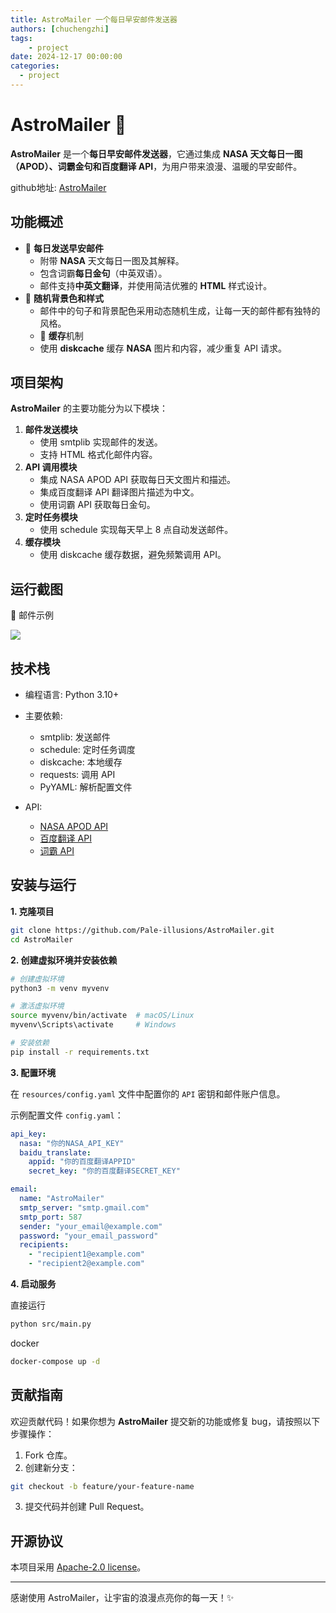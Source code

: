 ```yaml
---
title: AstroMailer 一个每日早安邮件发送器
authors: [chuchengzhi]
tags: 
    - project
date: 2024-12-17 00:00:00
categories:
  - project
---
```


# AstroMailer 🌌

**AstroMailer** 是一个**每日早安邮件发送器**，它通过集成 **NASA 天文每日一图（APOD）、词霸金句和百度翻译 API**，为用户带来浪漫、温暖的早安邮件。

github地址: [AstroMailer](https://github.com/initchu/AstroMailer)

## 功能概述

- 📧 **每日发送早安邮件**
    - 附带 **NASA** 天文每日一图及其解释。
    - 包含词霸**每日金句**（中英双语）。
    - 邮件支持**中英文翻译**，并使用简洁优雅的 **HTML** 样式设计。
- 🌌 **随机背景色和样式**
    - 邮件中的句子和背景配色采用动态随机生成，让每一天的邮件都有独特的风格。
    - 🔄 **缓存**机制
	 - 使用 **diskcache** 缓存 **NASA** 图片和内容，减少重复 API 请求。

## 项目架构

**AstroMailer** 的主要功能分为以下模块：

1. **邮件发送模块**
    - 使用 smtplib 实现邮件的发送。
	 - 支持 HTML 格式化邮件内容。
2. **API 调用模块**
    - 集成 NASA APOD API 获取每日天文图片和描述。
    - 集成百度翻译 API 翻译图片描述为中文。
    - 使用词霸 API 获取每日金句。
3. **定时任务模块**
    - 使用 schedule 实现每天早上 8 点自动发送邮件。
4. **缓存模块**
    - 使用 diskcache 缓存数据，避免频繁调用 API。

## 运行截图

📧 邮件示例    

![](https://initchu.oss-cn-hangzhou.aliyuncs.com/2024/12/18/17345141645606.jpg)

## 技术栈

- 编程语言: Python 3.10+
- 主要依赖:
    - smtplib: 发送邮件
    - schedule: 定时任务调度
    - diskcache: 本地缓存
    - requests: 调用 API
    - PyYAML: 解析配置文件
    
- API:
    - [NASA APOD API](https://api.nasa.gov/)
    - [百度翻译 API](https://fanyi-api.baidu.com/)
    - [词霸 API](https://open.iciba.com/dsapi/)

## 安装与运行

**1. 克隆项目**

```bash
git clone https://github.com/Pale-illusions/AstroMailer.git
cd AstroMailer
```

**2. 创建虚拟环境并安装依赖**

```bash
# 创建虚拟环境
python3 -m venv myvenv

# 激活虚拟环境
source myvenv/bin/activate  # macOS/Linux
myvenv\Scripts\activate     # Windows

# 安装依赖
pip install -r requirements.txt
```

**3. 配置环境**

在 `resources/config.yaml` 文件中配置你的 `API` 密钥和邮件账户信息。

示例配置文件 `config.yaml`：

```yaml
api_key:
  nasa: "你的NASA_API_KEY"
  baidu_translate:
    appid: "你的百度翻译APPID"
    secret_key: "你的百度翻译SECRET_KEY"

email:
  name: "AstroMailer"
  smtp_server: "smtp.gmail.com"
  smtp_port: 587
  sender: "your_email@example.com"
  password: "your_email_password"
  recipients:
    - "recipient1@example.com"
    - "recipient2@example.com"
```

**4. 启动服务**

直接运行

```bash
python src/main.py
```

docker

```bash
docker-compose up -d
```

## 贡献指南

欢迎贡献代码！如果你想为 **AstroMailer** 提交新的功能或修复 bug，请按照以下步骤操作：

1. Fork 仓库。
2. 创建新分支：

```bash
git checkout -b feature/your-feature-name
```

3. 提交代码并创建 Pull Request。

## 开源协议

本项目采用 [Apache-2.0 license](https://www.apache.org/licenses/LICENSE-2.0)。

---

感谢使用 AstroMailer，让宇宙的浪漫点亮你的每一天！✨
